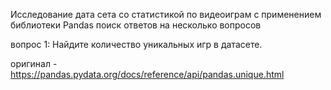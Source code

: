 Исследование дата сета со статистикой по видеоиграм с применением библиотеки Pandas поиск ответов на несколько вопросов

вопрос 1: Найдите количество уникальных игр в датасете.

оригинал - https://pandas.pydata.org/docs/reference/api/pandas.unique.html
